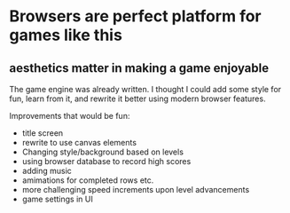 Browsers are perfect platform for games like this
=================================================

aesthetics matter in making a game enjoyable
--------------------------------------------

The game engine was already written. I thought I could add some style for fun, learn from it, and rewrite it better using modern browser features.

Improvements that would be fun:

*  title screen
*  rewrite to use canvas elements
*  Changing style/background based on levels
*  using browser database to record high scores
*  adding music
*  amimations for completed rows etc.
*  more challenging speed increments upon level advancements
*  game settings in UI
